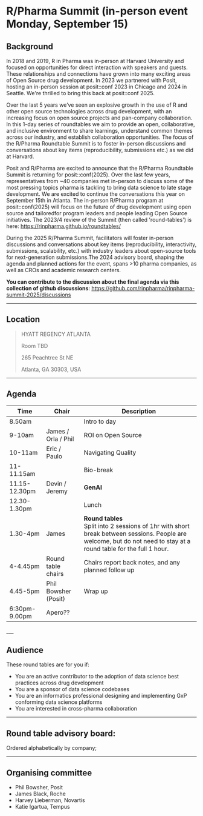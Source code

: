 # R/Pharma Summit (in-person event Monday, September 15)

## Background

In 2018 and 2019, R in Pharma was in-person at Harvard University and focused on opportunities for direct interaction with speakers and guests. These relationships and connections have grown into many exciting areas of Open Source drug development. In 2023 we partnered with Posit, hosting an in-person session at posit::conf 2023 in Chicago and 2024 in Seattle. We're thrilled to bring this back at posit::conf 2025.

Over the last 5 years we’ve seen an explosive growth in the use of R and other open source technologies across drug development, with an increasing focus on open source projects and pan-company collaboration. In this 1-day series of roundtables we aim to provide an open, collaborative, and inclusive environment to share learnings, understand common themes across our industry, and establish collaboration opportunities. The focus of the R/Pharma Roundtable Summit is to foster in-person discussions and conversations about key items (reproducibility, submissions etc.) as we did at Harvard.

Posit and R/Pharma are excited to announce that the R/Pharma Roundtable Summit is returning for posit::conf(2025). Over the last few years, representatives from ~40 companies met in-person to discuss some of the most pressing topics pharma is tackling to bring data science to late stage development. We are excited to continue the conversations this year on September 15th in Atlanta. The in-person R/Pharma program at posit::conf(2025) will focus on the future of drug development using open source and tailoredfor program leaders and people leading Open Source initiatives. The 2023/4 review of the Summit (then called 'round-tables') is here: https://rinpharma.github.io/roundtables/

During the 2025 R/Pharma Summit, facilitators will foster in-person discussions and conversations about key items (reproducibility, interactivity, submissions, scalability, etc.) with industry leaders about open-source tools for next-generation submissions.The 2024 advisory board, shaping the agenda and planned actions for the event, spans >10 pharma companies, as well as CROs and academic research centers.

**You can contribute to the discussion about the final agenda via this collection of github discussions**: https://github.com/rinpharma/rinpharma-summit-2025/discussions

___

## Location

> HYATT REGENCY ATLANTA
> 
> Room TBD
> 
> 265 Peachtree St NE
> 
> Atlanta, GA 30303, USA


___

## Agenda

<markdown-accessiblity-table><table>
<thead>
  <tr>
    <th>Time</th>
    <th>Chair</th>
    <th>Description</th>
  </tr>
</thead>
<tbody>
<tr>
  <td>8.50am</td>
  <td></td>
  <td>Intro to day</td>
</tr>
<tr>
  <td>9-10am</td>
  <td>James / Orla / Phil</td>
  <td>ROI on Open Source</td>
</tr>
<tr>
  <td>10-11am</td>
  <td>Eric / Paulo</td>
  <td>Navigating Quality</td>
</tr>
<tr>
  <td>11-11.15am</td>
  <td></td>
  <td>Bio-break</td>
</tr>
<tr>
  <td>11.15-12.30pm</td>
  <td>Devin / Jeremy</td>
  <td><strong>GenAI</td>
</tr>
<tr>
  <td>12.30-1.30pm</td>
  <td></td>
  <td>Lunch</td>
</tr>
<tr>
  <td>1.30-4pm</td>
  <td>James</td>
  <td><strong>Round tables</strong> <br> Split into 2 sessions of 1hr with short break between sessions. People are welcome, but do not need to stay at a round table for the full 1 hour.</td>
</tr>
<tr>
  <td>4-4.45pm</td>
  <td>Round table chairs</td>
  <td>Chairs report back notes, and any planned follow up</td>
</tr>
<tr>
  <td>4.45-5pm</td>
  <td>Phil Bowsher (Posit)</td>
  <td>Wrap up</td>
</tr>
<tr>
  <td>6:30pm-9.00pm</td>
  <td>Apero??</td>
  <td></td>
</tr>
</tbody>
</table></markdown-accessiblity-table>
___

## Audience

These round tables are for you if:

- You are an active contributor to the adoption of data science best practices across drug development
- You are a sponsor of data science codebases
- You are an informatics professional designing and implementing GxP conforming data science platforms 
- You are interested in cross-pharma collaboration

___

## Round table advisory board: 

Ordered alphabetically by company;

___

## Organising committee

- Phil Bowsher, Posit
- James Black, Roche
- Harvey Lieberman, Novartis
- Katie Igartua, Tempus



